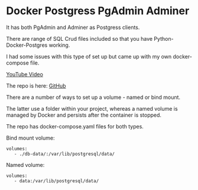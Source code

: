 # Docker Postgress PgAdmin Adminer

It has both PgAdmin and Adminer as Postgress clients.

There are range of SQL Crud files included so that you have Python-Docker-Postgres working.

I had some issues with this type of set up but came up with my own docker-compose file.

[YouTube Video](https://www.youtube.com/watch?v=mipRKPHwlBk&list=PLsszRSbzjyvmgwrK911sdv03peQlGirym)

The repo is here: [GitHub](https://github.com/Python-Test-Engineer/yt-docker-postgres-pgadmin-adminer-python-sql)

There are a number of ways to set up a volume - named or bind mount.

The latter use a folder within your project, whereas a named volume is managed by Docker and persists after the container is stopped.

The repo has docker-compose.yaml files for both types.

Bind mount volume:

```
volumes:
   - ./db-data/:/var/lib/postgresql/data/
```
Named volume:
```
volumes:
   - data:/var/lib/postgresql/data/
```
<br>